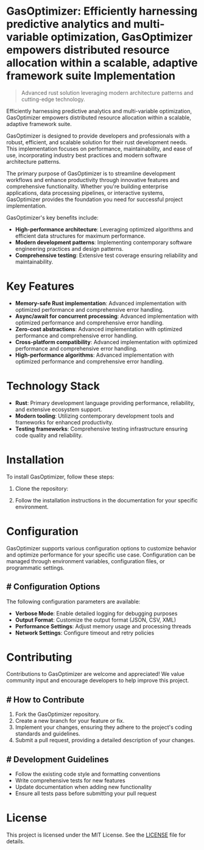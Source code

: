 <!-- fallback_GasOptimizer_20251002184534_75994 -->

# GasOptimizer: Efficiently harnessing predictive analytics and multi-variable optimization, GasOptimizer empowers distributed resource allocation within a scalable, adaptive framework suite Implementation
> Advanced rust solution leveraging modern architecture patterns and cutting-edge technology.

Efficiently harnessing predictive analytics and multi-variable optimization, GasOptimizer empowers distributed resource allocation within a scalable, adaptive framework suite.

GasOptimizer is designed to provide developers and professionals with a robust, efficient, and scalable solution for their rust development needs. This implementation focuses on performance, maintainability, and ease of use, incorporating industry best practices and modern software architecture patterns.

The primary purpose of GasOptimizer is to streamline development workflows and enhance productivity through innovative features and comprehensive functionality. Whether you're building enterprise applications, data processing pipelines, or interactive systems, GasOptimizer provides the foundation you need for successful project implementation.

GasOptimizer's key benefits include:

* **High-performance architecture**: Leveraging optimized algorithms and efficient data structures for maximum performance.
* **Modern development patterns**: Implementing contemporary software engineering practices and design patterns.
* **Comprehensive testing**: Extensive test coverage ensuring reliability and maintainability.

# Key Features

* **Memory-safe Rust implementation**: Advanced implementation with optimized performance and comprehensive error handling.
* **Async/await for concurrent processing**: Advanced implementation with optimized performance and comprehensive error handling.
* **Zero-cost abstractions**: Advanced implementation with optimized performance and comprehensive error handling.
* **Cross-platform compatibility**: Advanced implementation with optimized performance and comprehensive error handling.
* **High-performance algorithms**: Advanced implementation with optimized performance and comprehensive error handling.

# Technology Stack

* **Rust**: Primary development language providing performance, reliability, and extensive ecosystem support.
* **Modern tooling**: Utilizing contemporary development tools and frameworks for enhanced productivity.
* **Testing frameworks**: Comprehensive testing infrastructure ensuring code quality and reliability.

# Installation

To install GasOptimizer, follow these steps:

1. Clone the repository:


2. Follow the installation instructions in the documentation for your specific environment.

# Configuration

GasOptimizer supports various configuration options to customize behavior and optimize performance for your specific use case. Configuration can be managed through environment variables, configuration files, or programmatic settings.

## # Configuration Options

The following configuration parameters are available:

* **Verbose Mode**: Enable detailed logging for debugging purposes
* **Output Format**: Customize the output format (JSON, CSV, XML)
* **Performance Settings**: Adjust memory usage and processing threads
* **Network Settings**: Configure timeout and retry policies

# Contributing

Contributions to GasOptimizer are welcome and appreciated! We value community input and encourage developers to help improve this project.

## # How to Contribute

1. Fork the GasOptimizer repository.
2. Create a new branch for your feature or fix.
3. Implement your changes, ensuring they adhere to the project's coding standards and guidelines.
4. Submit a pull request, providing a detailed description of your changes.

## # Development Guidelines

* Follow the existing code style and formatting conventions
* Write comprehensive tests for new features
* Update documentation when adding new functionality
* Ensure all tests pass before submitting your pull request

# License

This project is licensed under the MIT License. See the [LICENSE](https://github.com/mpermar082/GasOptimizer/blob/main/LICENSE) file for details.
